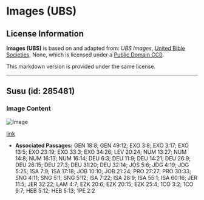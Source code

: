 # Images (UBS)

## License Information

**Images (UBS)** is based on and adapted from: _UBS Images_, [United Bible Societies](https://unitedbiblesocieties.org/), None, which is licensed under a [Public Domain CC0](https://creativecommons.org/public-domain/cc0/).

This markdown version is provided under the same license.



--------------------------------

## Susu (id: 285481)

### Image Content

![Image](https://cdn.aquifer.bible/aquifer-content/resources/Media/WEB-0631_milk.jpg)

[link](https://cdn.aquifer.bible/aquifer-content/resources/Media/WEB-0631_milk.jpg)

* **Associated Passages:** GEN 18:8; GEN 49:12; EXO 3:8; EXO 3:17; EXO 13:5; EXO 23:19; EXO 33:3; EXO 34:26; LEV 20:24; NUM 13:27; NUM 14:8; NUM 16:13; NUM 16:14; DEU 6:3; DEU 11:9; DEU 14:21; DEU 26:9; DEU 26:15; DEU 27:3; DEU 31:20; DEU 32:14; JOS 5:6; JDG 4:19; JDG 5:25; 1SA 7:9; 1SA 17:18; JOB 10:10; JOB 21:24; PRO 27:27; PRO 30:33; SNG 4:11; SNG 5:1; SNG 5:12; ISA 7:22; ISA 28:9; ISA 55:1; ISA 60:16; JER 11:5; JER 32:22; LAM 4:7; EZK 20:6; EZK 20:15; EZK 25:4; 1CO 3:2; 1CO 9:7; HEB 5:12; HEB 5:13; 1PE 2:2

